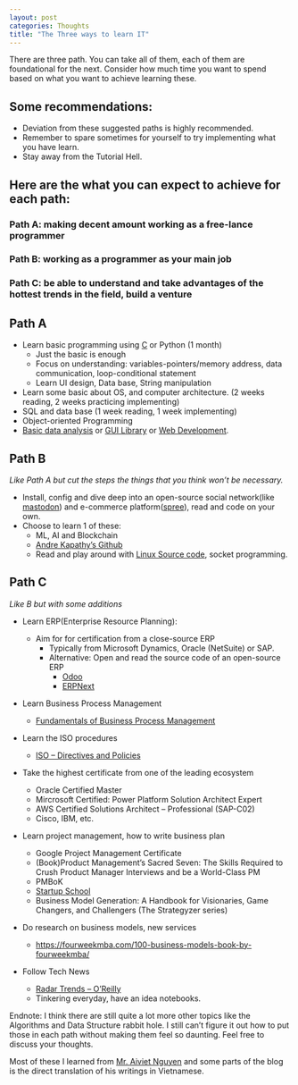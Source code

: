 ```yaml
---
layout: post
categories: Thoughts
title: "The Three ways to learn IT"
---
```




 There are three path. You can take all of them, each of them are foundational for the next. Consider how much time you want to spend based on what you want to achieve learning these.

## Some recommendations:

- Deviation from these suggested paths is highly recommended.
- Remember to spare sometimes for yourself to try implementing what you have learn.
- Stay away from the Tutorial Hell.

## Here are the what you can expect to achieve for each path:

### Path A: making decent amount working as a free-lance programmer
### Path B: working as a programmer as your main job
### Path C: be able to understand and take advantages of the hottest trends in the field, build a venture

## Path A
- Learn basic programming using [C](https://venkivasamsetti.github.io/ebookworm.github.io/Books/cse/C%20Programming%20Language%20(2nd%20Edition).pdf) or Python (1 month)
    - Just the basic is enough
    - Focus on understanding: variables-pointers/memory address, data communication, loop-conditional statement
    - Learn UI design, Data base, String manipulation
- Learn some basic about OS, and computer architecture. (2 weeks reading, 2 weeks practicing implementing)
- SQL and data base (1 week reading, 1 week implementing)
- Object-oriented Programming
- [Basic data analysis](https://www.coursera.org/professional-certificates/google-data-analytics) or [GUI Library](https://www.pythontutorial.net/tkinter/) or [Web Development](https://open.appacademy.io/).

## Path B
*Like Path A but cut the steps the things that you think won’t be necessary.*

- Install, config and dive deep into an open-source social network(like [mastodon](https://github.com/mastodon/mastodon)) and e-commerce platform([spree](https://github.com/spree/spree)), read and code on your own.
- Choose to learn 1 of these:
    - ML, AI and Blockchain
    - [Andre Kapathy’s Github](https://github.com/karpathy?tab=repositories)
    - Read and play around with [Linux Source code](https://github.com/torvalds/linux), socket programming.


## Path C
*Like B but with some additions*

- Learn ERP(Enterprise Resource Planning):
    - Aim for for certification from a close-source ERP
        - Typically from Microsoft Dynamics, Oracle (NetSuite) or SAP.
        - Alternative: Open and read the source code of an open-source ERP
            - [Odoo](https://github.com/odoo/odoo)
            - [ERPNext](https://github.com/frappe/erpnext)
- Learn Business Process Management
    - [Fundamentals of Business Process Management](https://link.springer.com/book/10.1007/978-3-662-56509-4)
- Learn the ISO procedures
    - [ISO – Directives and Policies](https://www.iso.org/directives-and-policies.html)
- Take the highest certificate from one of the leading ecosystem
    - Oracle Certified Master
    - Mircrosoft Certified: Power Platform Solution Architect Expert
    - AWS Certified Solutions Architect – Professional (SAP-C02)
    - Cisco, IBM, etc.
- Learn project management, how to write business plan
    - Google Project Management Certificate
    - (Book)Product Management’s Sacred Seven: The Skills Required to Crush Product Manager Interviews and be a World-Class PM
    - PMBoK
    - [Startup School](https://www.startupschool.org/)
    - Business Model Generation: A Handbook for Visionaries, Game Changers, and Challengers (The Strategyzer series)
- Do research on business models, new services
    - https://fourweekmba.com/100-business-models-book-by-fourweekmba/

- Follow Tech News
    - [Radar Trends – O’Reilly](https://www.oreilly.com/radar/topics/radar-trends/)
    - Tinkering everyday, have an idea notebooks.

Endnote: I think there are still quite a lot more other topics like the Algorithms and Data Structure rabbit hole. I still can’t figure it out how to put those in each path without making them feel so daunting. Feel free to discuss your thoughts.

Most of these I learned from [Mr. Aiviet Nguyen](https://www.facebook.com/aiviet.nguyen.9) and some parts of the blog is the direct translation of his writings in Vietnamese.
